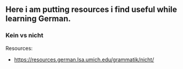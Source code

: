 ## Here i am putting resources i find useful while learning German.

### Kein vs nicht

Resources:
- https://resources.german.lsa.umich.edu/grammatik/nicht/

